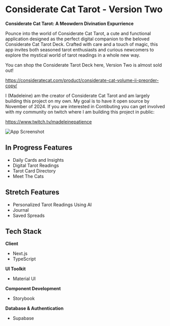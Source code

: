 # Considerate Cat Tarot - Version Two

**Considerate Cat Tarot: A Meowdern Divination Expurrience**

Pounce into the world of Considerate Cat Tarot, a cute and functional application designed as the perfect digital companion to the beloved Considerate Cat Tarot Deck. Crafted with care and a touch of magic, this app invites both seasoned tarot enthusiasts and curious newcomers to explore the mystical world of tarot readings in a whole new way.

You can shop the Considerate Tarot Deck here, Version Two is almost sold out!

https://consideratecat.com/product/considerate-cat-volume-ii-preorder-copy/

I (Madeleine) am the creator of Considerate Cat Tarot and am largely building this project on my own. My goal is to have it open source by November of 2024. If you are interested in Contibuting you can get involved with my community on twitch where I am building this project in public:

https://www.twitch.tv/madeleinepatience

![App Screenshot](${process.env.NEXT_PUBLIC_SUPABASE_URL}/storage/v1/object/public/considerate%20cat%20assets/homepageImage.png)

## In Progress Features

- Daily Cards and Insights
- Digital Tarot Readings
- Tarot Card Directory
- Meet The Cats

## Stretch Features

- Personalized Tarot Readings Using AI
- Journal
- Saved Spreads

## Tech Stack

**Client**

- Next.js
- TypeScript

**UI Toolkit**

- Material UI

**Component Development**

- Storybook

**Database & Authentication**

- Supabase

